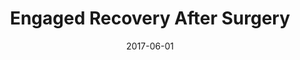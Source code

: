 ---
title: 'Engaged Recovery After Surgery'
date: 2017-06-01
area: complete
subdomain: Surgery
status: Complete
authors:
  - 
    authorimage: /images/uploads/kat.jpg
    authorname: Kathleen Lee, MD
    authorrole: Clinical Lead
  - 
    authorimage: /images/team/neda.jpg
    authorname: Neda Khan, BS
    authorrole: Implementation Lead
summary: >
  Text messages sent to patients post-surgery to help with recovery. These text messages are sent over the course of 7-10 days depending on the type of procedure. The text content is tailored to reminding patients on how to clean wounds, drink fluids to stay hydrated, and inform them of any dietary restrictions in place after surgery.
features:
  - feature: 'Two-way texting'  
  - feature: 'EHR integration'
results:
  - result: Patient compliance increased to 90+% 
  - result: Readmission reduction of 50-85%
  - result: Length of stay reduction of 20-30%
condition: Surgery
intervention: Two-way Texting 
outcome: Reduced re-admissions and increased patient satisfaction
dedicatedpage: false
label: Standard of Care 
image: 
solution_area: Surgery Solutions
---
